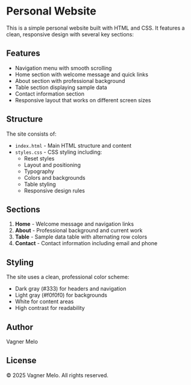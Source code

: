 # Personal Website

This is a simple personal website built with HTML and CSS. It features a clean, responsive design with several key sections:

## Features

- Navigation menu with smooth scrolling
- Home section with welcome message and quick links
- About section with professional background
- Table section displaying sample data
- Contact information section
- Responsive layout that works on different screen sizes

## Structure

The site consists of:

- `index.html` - Main HTML structure and content
- `styles.css` - CSS styling including:
  - Reset styles
  - Layout and positioning
  - Typography
  - Colors and backgrounds
  - Table styling
  - Responsive design rules

## Sections

1. **Home** - Welcome message and navigation links
2. **About** - Professional background and current work
3. **Table** - Sample data table with alternating row colors
4. **Contact** - Contact information including email and phone

## Styling

The site uses a clean, professional color scheme:
- Dark gray (#333) for headers and navigation
- Light gray (#f0f0f0) for backgrounds
- White for content areas
- High contrast for readability

## Author

Vagner Melo

## License

© 2025 Vagner Melo. All rights reserved.
